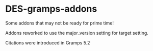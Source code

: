 # DES-gramps-addons

Some addons that may not be ready for prime time!

Addons reworked to use the major_version setting for target setting.

Citations were introduced in Gramps 5.2

